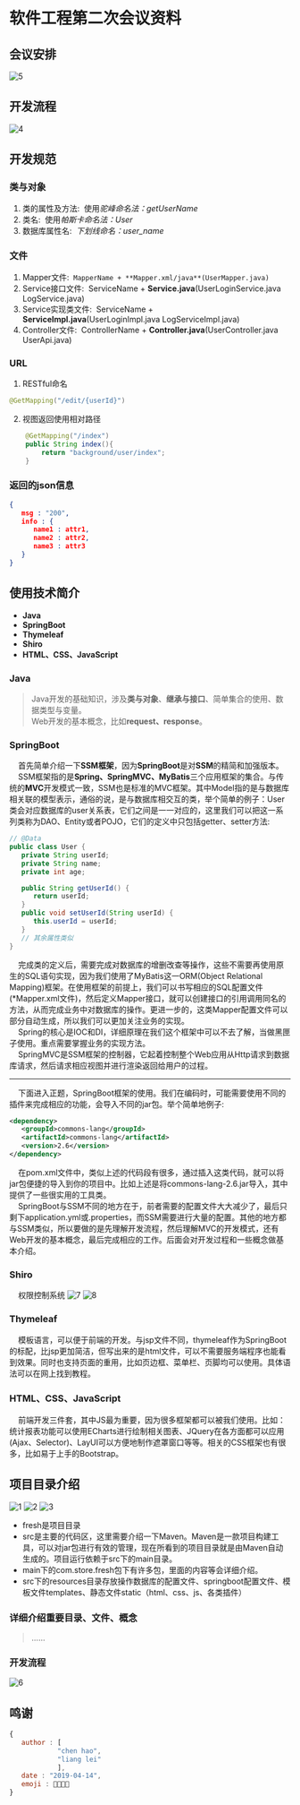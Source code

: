 # 软件工程第二次会议资料
## 会议安排
![5](https://github.com/chenhao250208/fresh/blob/master/blob/5.jpg)
## 开发流程
![4](https://github.com/chenhao250208/fresh/blob/master/blob/4.jpg)

## 开发规范
### 类与对象
1. 类的属性及方法:&nbsp;&nbsp;使用*驼峰命名法：getUserName*
2. 类名:&nbsp;&nbsp;使用*帕斯卡命名法：User*
3. 数据库属性名:&nbsp;&nbsp;*下划线命名：user_name*
### 文件
1. Mapper文件:&nbsp;&nbsp;```MapperName + **Mapper.xml/java**(UserMapper.java)```
2. Service接口文件:&nbsp;&nbsp;ServiceName + **Service.java**(UserLoginService.java LogService.java)
3. Service实现类文件:&nbsp;&nbsp;ServiceName + **ServiceImpl.java**(UserLoginImpl.java LogServiceImpl.java)
4. Controller文件:&nbsp;&nbsp;ControllerName + **Controller.java**(UserController.java UserApi.java)
### URL
1. RESTful命名
```java
@GetMapping("/edit/{userId}")
```
2. 视图返回使用相对路径
```java
    @GetMapping("/index")
    public String index(){
        return "background/user/index";
    }
```
### 返回的json信息
```json
{
   msg : "200",
   info : {
      name1 : attr1,
      name2 : attr2,
      name3 : attr3
   }
}
```

## 使用技术简介
- **Java**
- **SpringBoot**
- **Thymeleaf**
- **Shiro**
- **HTML、CSS、JavaScript**
### Java
> Java开发的基础知识，涉及**类与对象**、**继承与接口**、简单集合的使用、数据类型与变量。<br/>
> Web开发的基本概念，比如**request、response**。
### SpringBoot
&nbsp;&nbsp;&nbsp;&nbsp;首先简单介绍一下**SSM框架**，因为**SpringBoot**是对**SSM**的精简和加强版本。<br/>
&nbsp;&nbsp;&nbsp;&nbsp;SSM框架指的是**Spring、SpringMVC、MyBatis**三个应用框架的集合。与传统的**MVC**开发模式一致，SSM也是标准的MVC框架。其中Model指的是与数据库相关联的模型表示，通俗的说，是与数据库相交互的类，举个简单的例子：User类会对应数据库的user关系表，它们之间是一一对应的，这里我们可以把这一系列类称为DAO、Entity或者POJO，它们的定义中只包括getter、setter方法:
```java
// @Data
public class User {
   private String userId;
   private String name;
   private int age;

   public String getUserId() {
      return userId;
   }
   public void setUserId(String userId) {
      this.userId = userId;
   }
   // 其余属性类似
}
```
&nbsp;&nbsp;&nbsp;&nbsp;完成类的定义后，需要完成对数据库的增删改查等操作，这些不需要再使用原生的SQL语句实现，因为我们使用了MyBatis这一ORM(Object Relational Mapping)框架。在使用框架的前提上，我们可以书写相应的SQL配置文件(\*Mapper.xml文件)，然后定义Mapper接口，就可以创建接口的引用调用同名的方法，从而完成业务中对数据库的操作。更进一步的，这类Mapper配置文件可以部分自动生成，所以我们可以更加关注业务的实现。<br/>
&nbsp;&nbsp;&nbsp;&nbsp;Spring的核心是IOC和DI，详细原理在我们这个框架中可以不去了解，当做黑匣子使用。重点需要掌握业务的实现方法。<br/>
&nbsp;&nbsp;&nbsp;&nbsp;SpringMVC是SSM框架的控制器，它起着控制整个Web应用从Http请求到数据库请求，然后请求相应视图并进行渲染返回给用户的过程。<hr/>
&nbsp;&nbsp;&nbsp;&nbsp;下面进入正题，SpringBoot框架的使用。我们在编码时，可能需要使用不同的插件来完成相应的功能，会导入不同的jar包。举个简单地例子:
```xml
<dependency>
   <groupId>commons-lang</groupId>
   <artifactId>commons-lang</artifactId>
   <version>2.6</version>
</dependency>
```
&nbsp;&nbsp;&nbsp;&nbsp;在pom.xml文件中，类似上述的代码段有很多，通过插入这类代码，就可以将jar包便捷的导入到你的项目中。比如上述是将commons-lang-2.6.jar导入，其中提供了一些很实用的工具类。<br/>
&nbsp;&nbsp;&nbsp;&nbsp;SpringBoot与SSM不同的地方在于，前者需要的配置文件大大减少了，最后只剩下application.yml或.properties，而SSM需要进行大量的配置。其他的地方都与SSM类似，所以要做的是先理解开发流程，然后理解MVC的开发模式，还有Web开发的基本概念，最后完成相应的工作。后面会对开发过程和一些概念做基本介绍。
### Shiro
&nbsp;&nbsp;&nbsp;&nbsp;权限控制系统
![7](https://github.com/chenhao250208/fresh/blob/master/blob/7.jpg)
![8](https://github.com/chenhao250208/fresh/blob/master/blob/8.png)
### Thymeleaf
&nbsp;&nbsp;&nbsp;&nbsp;模板语言，可以便于前端的开发。与jsp文件不同，thymeleaf作为SpringBoot的标配，比jsp更加简洁，但写出来的是html文件，可以不需要服务端程序也能看到效果。同时也支持页面的重用，比如页边框、菜单栏、页脚均可以使用。具体语法可以在网上找到教程。
### HTML、CSS、JavaScript
&nbsp;&nbsp;&nbsp;&nbsp;前端开发三件套，其中JS最为重要，因为很多框架都可以被我们使用。比如：统计报表功能可以使用ECharts进行绘制相关图表、JQuery在各方面都可以应用(Ajax、Selector)、LayUI可以方便地制作遮罩窗口等等。相关的CSS框架也有很多，比如易于上手的Bootstrap。

## 项目目录介绍
![1](https://github.com/chenhao250208/fresh/blob/master/blob/1.jpg)
![2](https://github.com/chenhao250208/fresh/blob/master/blob/2.jpg)
![3](https://github.com/chenhao250208/fresh/blob/master/blob/3.jpg)
- fresh是项目目录
- src是主要的代码区，这里需要介绍一下Maven。Maven是一款项目构建工具，可以对jar包进行有效的管理，现在所看到的项目目录就是由Maven自动生成的。项目运行依赖于src下的main目录。
- main下的com.store.fresh包下有许多包，里面的内容等会详细介绍。
- src下的resources目录存放操作数据库的配置文件、springboot配置文件、模板文件templates、静态文件static（html、css、js、各类插件） 
### 详细介绍重要目录、文件、概念
> ......

### 开发流程
![6](https://github.com/chenhao250208/fresh/blob/master/blob/6.jpg)

## 鸣谢
```javascript
{
   author : [
            "chen hao", 
            "liang lei"
            ],
   date : "2019-04-14",
   emoji : 🤖🤖😉😉
}
```
